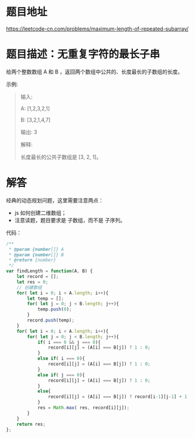 # 题目地址

<https://leetcode-cn.com/problems/maximum-length-of-repeated-subarray/>

# 题目描述：无重复字符的最长子串

给两个整数数组 A 和 B ，返回两个数组中公共的、长度最长的子数组的长度。

示例:
>输入:
>
>A: [1,2,3,2,1]
>
>B: [3,2,1,4,7]
>
>输出: 3
>
>解释:
>
>长度最长的公共子数组是 [3, 2, 1]。

# 解答

经典的动态规划问题，这里需要注意两点：

- js 如何创建二维数组；
- 注意读题，题目要求是 子数组，而不是 子序列。

代码：

```js
/**
 * @param {number[]} A
 * @param {number[]} B
 * @return {number}
 */
var findLength = function(A, B) {
    let record = [];
    let res = 0;
    // 创建数组
    for( let i = 0; i < A.length; i++){
        let temp = [];
        for( let j = 0; j < B.length; j++){
            temp.push(0);
        }
        record.push(temp);
    }
    for( let i = 0; i < A.length; i++){
        for( let j = 0; j < B.length; j++){
            if( i === 0 && j === 0){
                record[i][j] = (A[i] === B[j]) ? 1 : 0;
            }
            else if( i === 0){
                record[i][j] = (A[i] === B[j]) ? 1 : 0;
            }
            else if( j === 0){
                record[i][j] = (A[i] === B[j]) ? 1 : 0;
            }
            else{
                record[i][j] = (A[i] === B[j]) ? record[i-1][j-1] + 1 : 0;
            }
            res = Math.max( res, record[i][j]);
        }
    }
    return res;
};
```
